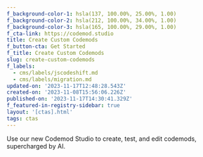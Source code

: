 ```yaml
---
f_background-color-1: hsla(137, 100.00%, 25.00%, 1.00)
f_background-color-2: hsla(212, 100.00%, 34.00%, 1.00)
f_background-color-3: hsla(165, 100.00%, 29.00%, 1.00)
f_cta-link: https://codemod.studio
title: Create Custom Codemods
f_button-cta: Get Started
f_title: Create Custom Codemods
slug: create-custom-codemods
f_labels:
  - cms/labels/jscodeshift.md
  - cms/labels/migration.md
updated-on: '2023-11-17T12:48:28.543Z'
created-on: '2023-11-08T15:56:06.226Z'
published-on: '2023-11-17T14:30:41.329Z'
f_featured-in-registry-sidebar: true
layout: '[ctas].html'
tags: ctas
---
```


Use our new Codemod Studio to create, test, and edit codemods, supercharged by AI.

